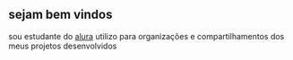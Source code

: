 ## sejam bem vindos 
sou estudante do [alura](https://cursos.alura.com.br/dashboard)
utilizo para organizações e compartilhamentos dos meus projetos desenvolvidos 
<!--
**isabella2309/isabella2309** is a ✨ _special_ ✨ repository because its `README.md` (this file) appears on your GitHub profile.


![](https://media1.tenor.com/m/geAnWFRjmT0AAAAC/taylor-swift-taylor.gif)
